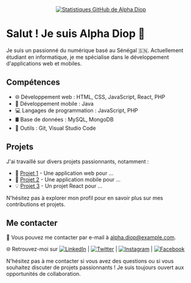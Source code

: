 <div align="center">
  <a href="https://github.com/alphadiop7">
    <div style="width: 100%;">
      <img src="https://github-readme-stats.vercel.app/api?username=alphadiop7&show_icons=true&hide_title=true&hide_border=true&count_private=true&theme=radical" alt="Statistiques GitHub de Alpha Diop">
    </div>
  </a>
</div>

# Salut ! Je suis Alpha Diop 👋

Je suis un passionné du numérique basé au Sénégal 🇸🇳. Actuellement étudiant en informatique, je me spécialise dans le développement d'applications web et mobiles.

## Compétences

- 🌐 Développement web : HTML, CSS, JavaScript, React, PHP
- 📱 Développement mobile : Java
- 💻 Langages de programmation : JavaScript, PHP
- 🛢️ Base de données : MySQL, MongoDB
- 🔧 Outils : Git, Visual Studio Code

## Projets

J'ai travaillé sur divers projets passionnants, notamment :

- 🚀 [Projet 1](lien_vers_projet_1) - Une application web pour ...
- 🌟 [Projet 2](lien_vers_projet_2) - Une application mobile pour ...
- 💡 [Projet 3](lien_vers_projet_3) - Un projet React pour ...

N'hésitez pas à explorer mon profil pour en savoir plus sur mes contributions et projets.

## Me contacter

📧 Vous pouvez me contacter par e-mail à alpha.diop@example.com.

🌐 Retrouvez-moi sur [![LinkedIn](https://img.shields.io/badge/LinkedIn-Alpha%20Diop-blue)](https://www.linkedin.com/in/alphadiopctrl/) | [![Twitter](https://img.shields.io/badge/Twitter-%40alphadiopctrl-blue)](https://www.twitter.com/alphadiopctrl) | [![Instagram](https://img.shields.io/badge/Instagram-%40alphadiopctrl-red)](https://www.instagram.com/alphadiopctrl) | [![Facebook](https://img.shields.io/badge/Facebook-Alpha%20Diop-blue)](https://www.facebook.com/alphadiopctrl)

N'hésitez pas à me contacter si vous avez des questions ou si vous souhaitez discuter de projets passionnants ! Je suis toujours ouvert aux opportunités de collaboration.
